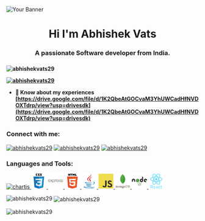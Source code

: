 ![Your Banner](https://as1.ftcdn.net/v2/jpg/01/94/01/00/1000_F_194010093_9tC5JNVsiEOlVDs2F5Y6d0paYrdWTdbT.jpg)

<h1 align="center">Hi I'm Abhishek Vats</h1>
<h3 align="center">A passionate Software developer from India.</h3>
<h3 A passionate Fullstack developer with a kanck for creating engaging and interactive web application.</h3>
<h4 Technology excited me and I am always in awe of the change it drives in the world. Certain skills that I have worked with include Web Development (Java, HTML, CSS, JavaScript, ReactJS, NodeJS)and My SQL. Windows OS. And what I make lack in skills I make up for with my determination to learn.</h4>

<p align="left"> <img src="https://komarev.com/ghpvc/?username=abhishekvats29&label=Profile%20views&color=0e75b6&style=flat" alt="abhishekvats29" /> </p>

<p align="left"> <a href="https://twitter.com/abhishekvats29" target="blank"><img src="https://img.shields.io/twitter/follow/abhishekvats29?logo=twitter&style=for-the-badge" alt="abhishekvats29" /></a> </p>

- 📄 Know about my experiences [https://drive.google.com/file/d/1K2QbeAtGOCvaM3YhUWCadHfNVDOXTdrp/view?usp=drivesdk](https://drive.google.com/file/d/1K2QbeAtGOCvaM3YhUWCadHfNVDOXTdrp/view?usp=drivesdk)

<h3 align="left">Connect with me:</h3>
<p align="left">
<a href="https://twitter.com/abhishekvats29" target="blank"><img align="center" src="https://raw.githubusercontent.com/rahuldkjain/github-profile-readme-generator/master/src/images/icons/Social/twitter.svg" alt="abhishekvats29" height="30" width="40" /></a>
<a href="https://linkedin.com/in/abhishekvats29" target="blank"><img align="center" src="https://raw.githubusercontent.com/rahuldkjain/github-profile-readme-generator/master/src/images/icons/Social/linked-in-alt.svg" alt="abhishekvats29" height="30" width="40" /></a>
<a href="https://www.hackerrank.com/abhishekvats29" target="blank"><img align="center" src="https://raw.githubusercontent.com/rahuldkjain/github-profile-readme-generator/master/src/images/icons/Social/hackerrank.svg" alt="abhishekvats29" height="30" width="40" /></a>
</p>

<h3 align="left">Languages and Tools:</h3>
<p align="left"> <a href="https://www.chartjs.org" target="_blank" rel="noreferrer"> <img src="https://www.chartjs.org/media/logo-title.svg" alt="chartjs" width="40" height="40"/> </a> <a href="https://www.w3schools.com/css/" target="_blank" rel="noreferrer"> <img src="https://raw.githubusercontent.com/devicons/devicon/master/icons/css3/css3-original-wordmark.svg" alt="css3" width="40" height="40"/> </a> <a href="https://expressjs.com" target="_blank" rel="noreferrer"> <img src="https://raw.githubusercontent.com/devicons/devicon/master/icons/express/express-original-wordmark.svg" alt="express" width="40" height="40"/> </a> <a href="https://www.w3.org/html/" target="_blank" rel="noreferrer"> <img src="https://raw.githubusercontent.com/devicons/devicon/master/icons/html5/html5-original-wordmark.svg" alt="html5" width="40" height="40"/> </a> <a href="https://www.java.com" target="_blank" rel="noreferrer"> <img src="https://raw.githubusercontent.com/devicons/devicon/master/icons/java/java-original.svg" alt="java" width="40" height="40"/> </a> <a href="https://developer.mozilla.org/en-US/docs/Web/JavaScript" target="_blank" rel="noreferrer"> <img src="https://raw.githubusercontent.com/devicons/devicon/master/icons/javascript/javascript-original.svg" alt="javascript" width="40" height="40"/> </a> <a href="https://www.mongodb.com/" target="_blank" rel="noreferrer"> <img src="https://raw.githubusercontent.com/devicons/devicon/master/icons/mongodb/mongodb-original-wordmark.svg" alt="mongodb" width="40" height="40"/> </a> <a href="https://nodejs.org" target="_blank" rel="noreferrer"> <img src="https://raw.githubusercontent.com/devicons/devicon/master/icons/nodejs/nodejs-original-wordmark.svg" alt="nodejs" width="40" height="40"/> </a> <a href="https://reactjs.org/" target="_blank" rel="noreferrer"> <img src="https://raw.githubusercontent.com/devicons/devicon/master/icons/react/react-original-wordmark.svg" alt="react" width="40" height="40"/> </a> </p>

<p><img align="left" src="https://github-readme-stats.vercel.app/api/top-langs?username=abhishekvats29&show_icons=true&locale=en&layout=compact" alt="abhishekvats29" /></p>

<p>&nbsp;<img align="center" src="https://github-readme-stats.vercel.app/api?username=abhishekvats29&show_icons=true&locale=en" alt="abhishekvats29" /></p>

<p><img align="center" src="https://github-readme-streak-stats.herokuapp.com/?user=abhishekvats29&" alt="abhishekvats29" /></p>



